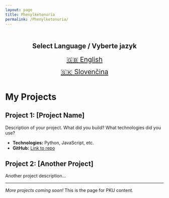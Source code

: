 ```yaml
---
layout: page
title: Phenylketonuria
permalink: /Phenylketonuria/
---
```

<div style="margin: 50px; text-align: center;">
  <h2>Select Language / Vyberte jazyk</h2>
  <p>
    <a href="/phenylketonuria/en/" style="font-size: 1.5em; margin: 20px;">🇬🇧 English</a>
  </p>
  <p>
    <a href="/phenylketonuria/sk/" style="font-size: 1.5em; margin: 20px;">🇸🇰 Slovenčina</a>
  </p>
</div>

# My Projects

## Project 1: [Project Name]

Description of your project. What did you build? What technologies did you use?

- **Technologies:** Python, JavaScript, etc.
- **GitHub:** [Link to repo](https://github.com/yourusername/project)

## Project 2: [Another Project]

Another project description...

---

*More projects coming soon!*
This is the page for PKU content.
